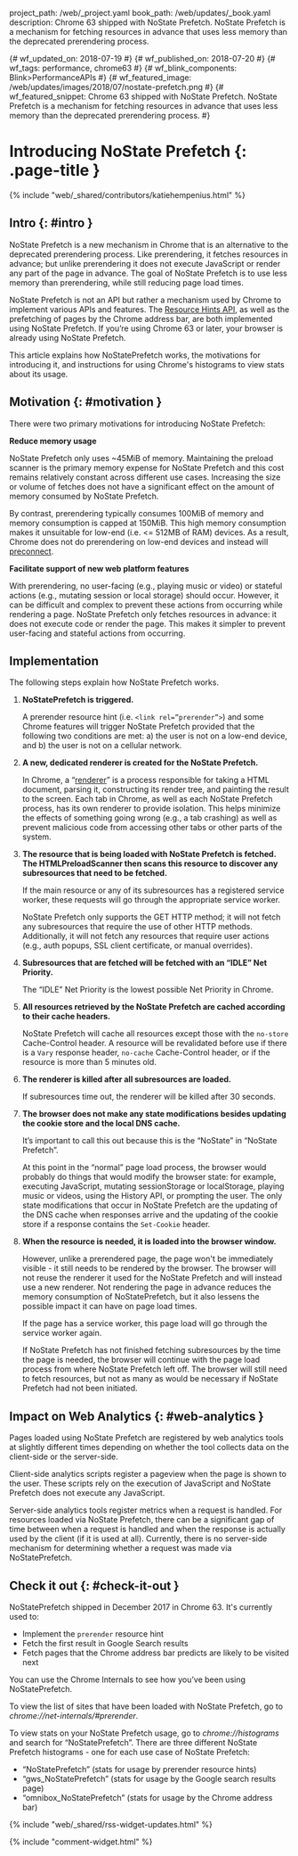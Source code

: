 project_path: /web/_project.yaml
book_path: /web/updates/_book.yaml
description: Chrome 63 shipped with NoState Prefetch. NoState Prefetch is a mechanism for fetching resources in advance that uses less memory than the deprecated prerendering process.

{# wf_updated_on: 2018-07-19 #}
{# wf_published_on: 2018-07-20 #}
{# wf_tags: performance, chrome63 #}
{# wf_blink_components: Blink>PerformanceAPIs #}
{# wf_featured_image: /web/updates/images/2018/07/nostate-prefetch.png #}
{# wf_featured_snippet: Chrome 63 shipped with NoState Prefetch. NoState Prefetch is a mechanism for fetching resources in advance that uses less memory than the deprecated prerendering process. #}

# Introducing NoState Prefetch {: .page-title }

{% include "web/_shared/contributors/katiehempenius.html" %}

## Intro {: #intro }

NoState Prefetch is a new mechanism in Chrome that is an alternative to the deprecated 
prerendering process. Like prerendering, it fetches resources in advance; but unlike prerendering 
it does not execute JavaScript or render any part of the page in advance. The goal of NoState 
Prefetch is to use less memory than prerendering, while still reducing page load times.

NoState Prefetch is not an API but rather a mechanism used by Chrome to implement various APIs 
and features. The [Resource Hints API](https://www.w3.org/TR/resource-hints/), as well as the 
prefetching of pages by the Chrome address bar, are both 
implemented using NoState Prefetch. If you’re using Chrome 63 or later, your browser is already 
using NoState Prefetch.

This article explains how NoStatePrefetch works, the motivations for introducing it, and 
instructions for using Chrome's histograms to view stats about its usage.

## Motivation {: #motivation }

There were two primary motivations for introducing NoState Prefetch:

**Reduce memory usage**

NoState Prefetch only uses ~45MiB of memory. Maintaining the preload scanner is the primary 
memory expense for NoState Prefetch and this cost remains relatively constant across different 
use cases. Increasing the size or volume of fetches does not have a significant effect on the 
amount of memory consumed by NoState Prefetch.

By contrast, prerendering typically consumes 100MiB of memory and memory consumption is capped at 
150MiB. This high memory consumption makes it unsuitable for low-end (i.e. <= 512MB of RAM) 
devices. As a result, Chrome does not do prerendering on low-end devices and instead will 
[preconnect](https://www.w3.org/TR/resource-hints/#dfn-preconnect).

**Facilitate support of new web platform features**

With prerendering, no user-facing (e.g., playing music or video) or stateful actions (e.g., 
mutating session or local storage) should occur. However, it can be difficult and complex to 
prevent these actions from occurring while rendering a page. NoState Prefetch only fetches 
resources in advance: it does not execute code or render the page. This makes it simpler to 
prevent user-facing and stateful actions from occurring.

## Implementation

The following steps explain how NoState Prefetch works.

 1. **NoStatePrefetch is triggered.**

      A prerender resource hint (i.e. `<link rel=”prerender”>`) and some Chrome features will 
      trigger NoState Prefetch provided that the following two conditions are met: a) the user is 
      not on a low-end device, and b) the user is not on a cellular network.

 2. **A new, dedicated renderer is created for the NoState Prefetch.**

      In Chrome, a 
      “[renderer](https://www.chromium.org/developers/design-documents/multi-process-architecture)” 
      is a process responsible for taking a HTML document, parsing it, 
      constructing its render tree, and painting the result to the screen. Each tab in Chrome, as 
      well as each NoState Prefetch process, has its own renderer to provide isolation. This 
      helps minimize the effects of something going wrong (e.g., a tab crashing) as well as 
      prevent malicious code from accessing other tabs or other parts of the system.
 
3. **The resource that is being loaded with NoState Prefetch is fetched. The HTMLPreloadScanner 
then scans this resource to discover any subresources that need to be fetched.**
   
      If the main resource or any of its subresources has a registered service worker, these requests will go through the appropriate service worker.
   
      NoState Prefetch only supports the GET HTTP method; it will not fetch any subresources that 
      require the use of other HTTP methods. Additionally, it will not fetch any resources that 
      require user actions (e.g., auth popups, SSL client certificate, or manual overrides).
   
4. **Subresources that are fetched will be fetched with an “IDLE” Net Priority.**
   
      The “IDLE” Net Priority is the lowest possible Net Priority in Chrome.
   
5. **All resources retrieved by the NoState Prefetch are cached according to their cache headers.**

      NoState Prefetch will cache all resources except those with the `no-store` Cache-Control 
      header. A resource will be revalidated before use if there is a `Vary` response header, 
      `no-cache` Cache-Control header, or if the resource is more than 5 minutes old.
   
6. **The renderer is killed after all subresources are loaded.**
   
      If subresources time out, the renderer will be killed after 30 seconds.
   
7. **The browser does not make any state modifications besides updating the cookie store and the 
local DNS cache.**
   
      It’s important to call this out because this is the “NoState” in “NoState Prefetch”.
   
      At this point in the “normal” page load process, the browser would probably do things that 
      would modify the browser state: for example, executing JavaScript, mutating sessionStorage 
      or localStorage, playing music or videos, using the History API, or prompting the user. The 
      only state modifications that occur in NoState Prefetch are the updating of the DNS cache 
      when responses arrive and the updating of the cookie store if a response contains the 
      `Set-Cookie` header.
   
8. **When the resource is needed, it is loaded into the browser window.**
   
      However, unlike a prerendered page, the page won't be immediately visible - it still needs 
      to be rendered by the browser. The browser will not reuse the renderer it used for the 
      NoState Prefetch and will instead use a new renderer. Not rendering the page in advance 
      reduces the memory consumption of NoStatePrefetch, but it also lessens the possible impact 
      it can have on page load times.
   
      If the page has a service worker, this page load will go through the service worker again.
   
      If NoState Prefetch has not finished fetching subresources by the time the page is needed, 
      the browser will continue with the page load process from where NoState Prefetch left off. 
      The browser will still need to fetch resources, but not as many as would be necessary if 
      NoState Prefetch had not been initiated.
   
## Impact on Web Analytics {: #web-analytics }

Pages loaded using NoState Prefetch are registered by web analytics tools at slightly different 
times depending on whether the tool collects data on the client-side or the server-side.

Client-side analytics scripts register a pageview when the page is shown to the user. These 
scripts rely on the execution of JavaScript and NoState Prefetch does not execute any JavaScript.

Server-side analytics tools register metrics when a request is handled. For resources loaded via 
NoState Prefetch, there can be a significant gap of time between when a request is handled and 
when the response is actually used by the client (if it is used at all). Currently, there is no 
server-side mechanism for determining whether a request was made via NoStatePrefetch.

## Check it out {: #check-it-out }

NoStatePrefetch shipped in December 2017 in Chrome 63. It's currently used to:

* Implement the `prerender` resource hint
* Fetch the first result in Google Search results
* Fetch pages that the Chrome address bar predicts are likely to be visited next

You can use the Chrome Internals to see how you’ve been using NoStatePrefetch.

To view the list of sites that have been loaded with NoState Prefetch, go to 
*chrome://net-internals/#prerender*.

To view stats on your NoState Prefetch usage, go to *chrome://histograms* and search for 
“NoStatePrefetch”. There are three different NoState Prefetch histograms - one for each use case 
of NoState Prefetch:

* “NoStatePrefetch” (stats for usage by prerender resource hints)
* “gws_NoStatePrefetch” (stats for usage by the Google search results page)
* “omnibox_NoStatePrefetch” (stats for usage by the Chrome address bar)


{% include "web/_shared/rss-widget-updates.html" %}

{% include "comment-widget.html" %}